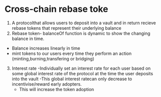 # Cross-chain rebase toke

1. A protocolthat allows users to deposit into a vault and in return recieve rebase tokens
that represent their underlying balance
2. Rebase token- balanceOf function is dynamic to show the changing balance in time.
  - Balance increases linearly in time
  - mint tokens to our users every time they perform an action (minting,burning,transfering or  bridging)
3. Interest rate 
   -Individually set an interest rate for each user based on some global interest rate of the protocol at the time the user deposits into the vault
   -This global interest ratecan only decrease to incentivise/reward early adopters.
   - This will increase the token adoption
